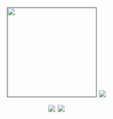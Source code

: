 <h1 align="center">
  <br>
  <a href=""><img src="https://user-images.githubusercontent.com/13212227/90197828-d4d52880-de0a-11ea-94cb-358cd28dadb5.png" alt="" width="210px;"></a>
  <img src="https://github-readme-stats.vercel.app/api?username=hahwul&show_icons=true&theme=radical">
  <br>
  <a href="https://twitter.com/intent/follow?screen_name=hahwul"><img src="https://img.shields.io/twitter/follow/hahwul?style=flat-square"></a>
  <a href="https://paypal.me/hahwul"><img src="https://img.shields.io/badge/$-support-ff69b4.svg?style=flat"></a>
</h1>


<!--
**hahwul/hahwul** is a ✨ _special_ ✨ repository because its `README.md` (this file) appears on your GitHub profile.

Here are some ideas to get you started:

- 🔭 I’m currently working on ...
- 🌱 I’m currently learning ...
- 👯 I’m looking to collaborate on ...
- 🤔 I’m looking for help with ...
- 💬 Ask me about ...
- 📫 How to reach me: ...
- 😄 Pronouns: ...
- ⚡ Fun fact: ...
-->
